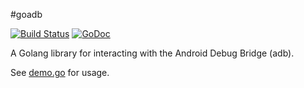 #goadb

[![Build Status](https://travis-ci.org/zach-klippenstein/goadb.svg?branch=master)](https://travis-ci.org/zach-klippenstein/goadb)
[![GoDoc](https://godoc.org/github.com/rstshardware/goadb?status.svg)](https://godoc.org/github.com/rstshardware/goadb)

A Golang library for interacting with the Android Debug Bridge (adb).

See [demo.go](cmd/demo/demo.go) for usage.
